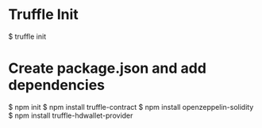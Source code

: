 # Truffle Init
$ truffle init

# Create package.json and add dependencies
$ npm init
$ npm install truffle-contract
$ npm install openzeppelin-solidity
$ npm install truffle-hdwallet-provider

